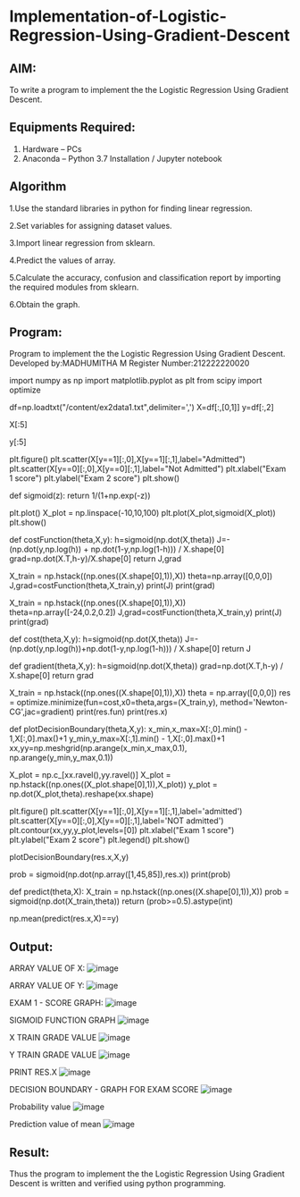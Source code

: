 # Implementation-of-Logistic-Regression-Using-Gradient-Descent

## AIM:
To write a program to implement the the Logistic Regression Using Gradient Descent.

## Equipments Required:
1. Hardware – PCs
2. Anaconda – Python 3.7 Installation / Jupyter notebook

## Algorithm
1.Use the standard libraries in python for finding linear regression.

2.Set variables for assigning dataset values.

3.Import linear regression from sklearn.

4.Predict the values of array.

5.Calculate the accuracy, confusion and classification report by importing the required modules from sklearn.

6.Obtain the graph.

## Program:
Program to implement the the Logistic Regression Using Gradient Descent.
Developed by:MADHUMITHA M 
Register Number:212222220020  

import numpy as np
import matplotlib.pyplot as plt
from scipy import optimize

df=np.loadtxt("/content/ex2data1.txt",delimiter=',')
X=df[:,[0,1]]
y=df[:,2]

X[:5]

y[:5]

plt.figure()
plt.scatter(X[y==1][:,0],X[y==1][:,1],label="Admitted")
plt.scatter(X[y==0][:,0],X[y==0][:,1],label="Not Admitted")
plt.xlabel("Exam 1 score")
plt.ylabel("Exam 2 score")
plt.show()

def sigmoid(z):
  return 1/(1+np.exp(-z))

plt.plot()
X_plot = np.linspace(-10,10,100)
plt.plot(X_plot,sigmoid(X_plot))
plt.show()

def costFunction(theta,X,y):
  h=sigmoid(np.dot(X,theta))
  J=-(np.dot(y,np.log(h)) + np.dot(1-y,np.log(1-h))) / X.shape[0]
  grad=np.dot(X.T,h-y)/X.shape[0]
  return J,grad

X_train = np.hstack((np.ones((X.shape[0],1)),X))
theta=np.array([0,0,0])
J,grad=costFunction(theta,X_train,y)
print(J)
print(grad)

X_train = np.hstack((np.ones((X.shape[0],1)),X))
theta=np.array([-24,0.2,0.2])
J,grad=costFunction(theta,X_train,y)
print(J)
print(grad)

def cost(theta,X,y):
  h=sigmoid(np.dot(X,theta))
  J=-(np.dot(y,np.log(h))+np.dot(1-y,np.log(1-h))) / X.shape[0]
  return J

def gradient(theta,X,y):
  h=sigmoid(np.dot(X,theta))
  grad=np.dot(X.T,h-y) / X.shape[0]
  return grad

X_train = np.hstack((np.ones((X.shape[0],1)),X))
theta = np.array([0,0,0])
res = optimize.minimize(fun=cost,x0=theta,args=(X_train,y),
                        method='Newton-CG',jac=gradient)
print(res.fun)
print(res.x)

def plotDecisionBoundary(theta,X,y):
  x_min,x_max=X[:,0].min() - 1,X[:,0].max()+1
  y_min,y_max=X[:,1].min() - 1,X[:,0].max()+1
  xx,yy=np.meshgrid(np.arange(x_min,x_max,0.1),
                    np.arange(y_min,y_max,0.1))

  X_plot = np.c_[xx.ravel(),yy.ravel()]
  X_plot = np.hstack((np.ones((X_plot.shape[0],1)),X_plot))
  y_plot = np.dot(X_plot,theta).reshape(xx.shape)

  plt.figure()
  plt.scatter(X[y==1][:,0],X[y==1][:,1],label='admitted')
  plt.scatter(X[y==0][:,0],X[y==0][:,1],label='NOT admitted')
  plt.contour(xx,yy,y_plot,levels=[0])
  plt.xlabel("Exam 1 score")
  plt.ylabel("Exam 2 score")
  plt.legend()
  plt.show()

plotDecisionBoundary(res.x,X,y)

prob = sigmoid(np.dot(np.array([1,45,85]),res.x))
print(prob)

def predict(theta,X):
  X_train = np.hstack((np.ones((X.shape[0],1)),X))
  prob = sigmoid(np.dot(X_train,theta))
  return (prob>=0.5).astype(int)

np.mean(predict(res.x,X)==y)

## Output:
ARRAY VALUE OF X:
![image](https://github.com/Madhumithamahendran/-Implementation-of-Logistic-Regression-Using-Gradient-Descent/assets/119394403/2f262671-dc80-44d6-94b1-f790db387e5a)

ARRAY VALUE OF Y:
![image](https://github.com/Madhumithamahendran/-Implementation-of-Logistic-Regression-Using-Gradient-Descent/assets/119394403/0d0dfba2-b8f4-4f9a-9a1e-645f57d33170)

EXAM 1 - SCORE GRAPH:
![image](https://github.com/Madhumithamahendran/-Implementation-of-Logistic-Regression-Using-Gradient-Descent/assets/119394403/8163dedd-a1ed-47af-9cfa-ff9fbef4fdfe)

SIGMOID FUNCTION GRAPH
![image](https://github.com/Madhumithamahendran/-Implementation-of-Logistic-Regression-Using-Gradient-Descent/assets/119394403/e4c28c96-67d3-4f5f-8561-7a41e40ec457)

X TRAIN GRADE VALUE
![image](https://github.com/Madhumithamahendran/-Implementation-of-Logistic-Regression-Using-Gradient-Descent/assets/119394403/49c92b9f-b636-4db7-8507-dbe3f9e1dcd9)

Y TRAIN GRADE VALUE
![image](https://github.com/Madhumithamahendran/-Implementation-of-Logistic-Regression-Using-Gradient-Descent/assets/119394403/d9ea723b-c13f-4b57-9d96-13f016ff7f9f)

PRINT RES.X
![image](https://github.com/Madhumithamahendran/-Implementation-of-Logistic-Regression-Using-Gradient-Descent/assets/119394403/5983854f-7fd4-42c8-a9b8-36c04d0ed944)

DECISION BOUNDARY - GRAPH FOR EXAM SCORE
![image](https://github.com/Madhumithamahendran/-Implementation-of-Logistic-Regression-Using-Gradient-Descent/assets/119394403/b2c5a417-875f-494a-a9b3-f3f208425dba)

Probability value
![image](https://github.com/Madhumithamahendran/-Implementation-of-Logistic-Regression-Using-Gradient-Descent/assets/119394403/e494aaae-a7d7-4bdd-ba01-f142dd975032)

Prediction value of mean
![image](https://github.com/Madhumithamahendran/-Implementation-of-Logistic-Regression-Using-Gradient-Descent/assets/119394403/33f8b0bd-d67b-4a6c-aa74-7799524c76c3)

## Result:
Thus the program to implement the the Logistic Regression Using Gradient Descent is written and verified using python programming.

